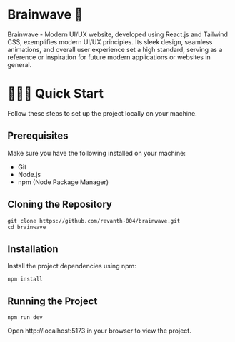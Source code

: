 # Brainwave 🧠

Brainwave - Modern UI/UX website, developed using React.js and Tailwind CSS, exemplifies modern UI/UX principles. Its sleek design, seamless animations, and overall user experience set a high standard, serving as a reference or inspiration for future modern applications or websites in general.

# 🏃‍♂️‍➡️ Quick Start
Follow these steps to set up the project locally on your machine.

## Prerequisites

Make sure you have the following installed on your machine:

- Git
- Node.js
- npm (Node Package Manager)

## Cloning the Repository

```
git clone https://github.com/revanth-004/brainwave.git
cd brainwave
 ```

## Installation

Install the project dependencies using npm:

```
npm install
```

## Running the Project

```
npm run dev
```
Open http://localhost:5173 in your browser to view the project.
